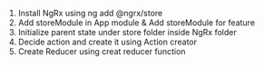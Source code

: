 1. Install NgRx using ng add @ngrx/store 
2. Add storeModule in App module & Add storeModule for feature
3. Initialize parent state under store folder inside NgRx folder
4. Decide action and create it using Action creator
5. Create Reducer using creat reducer function 